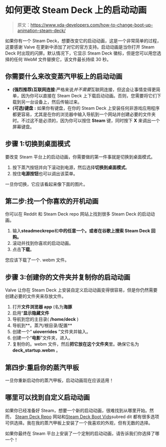 # 如何更改 Steam Deck 上的启动动画

> 原文：<https://www.xda-developers.com/how-to-change-boot-up-animation-steam-deck/>

如果你有一个 Steam Deck，想要改变它的启动动画，这是一个非常简单的过程，这要感谢 Valve 在更新中添加了对它的官方支持。启动动画是当你打开 Steam Deck 时出现的闪屏。默认情况下，它显示 Steam Deck 徽标，但是您可以用您选择的任何 WebM 文件替换它，该文件最长持续 30 秒。

## 你需要什么来改变蒸汽甲板上的启动动画

*   **(强烈推荐)互联网连接**:严格来说*并不需要*互联网连接，但这会让事情变得更简单，因为你可以直接在 Steam Deck 上下载启动动画。否则，您需要将它们下载到另一台设备上，然后传输过来。
*   **(可选)键盘** **:** 如果你有键盘，在你的 Steam Deck 上安装任何非游戏应用程序都更容易，尤其是在你的浏览器中输入导航到一个网站并创建必要的文件夹时。不过这不是必须的，因为你可以按住 **Steam** 键，同时按下 **X** 来调出一个屏幕键盘。

## 步骤 1:切换到桌面模式

要改变 Steam 平台上的启动动画，你需要做的第一件事就是切换到桌面模式。

1.  按下蒸汽按钮并向下滚动到电源，然后选择**切换到桌面模式**。
2.  按住**电源按钮**也可以调出该菜单。

一旦你切换，它应该看起来像下面的图片。

## 第二步:找一个你喜欢的开机动画

你可以在 Reddit 和 Steam Deck repo 网站上找到很多 Steam Deck 的启动动画。

1.  输入**steadmeckrepo**和**中的任意一个。或者在谷歌上搜索 **Steam Deck 回购**。**
2.  滚动并找到你喜欢的启动动画。
3.  点击**下载**。

您应该下载了一个. webm 文件。

## 步骤 3:创建你的文件夹并复制你的启动动画

Valve 让你在 Steam Deck 上安装自定义启动动画变得很容易，但是你仍然需要创建必要的文件夹来存放文件。

1.  打开**文件浏览器 app** (名为**海豚**
2.  启用“**显示隐藏文件**
3.  导航到您的主目录( **/home/deck** )
4.  导航到**。蒸汽/根目录/配置**
5.  创建一个“ **uioverrides** ”文件夹并输入。
6.  创建一个“**电影**”文件夹，进入。
7.  复制你的。webm 文件，然后**把它放在这个文件夹**里。确保它名为 **deck_startup.webm** 。

## 第四步:重启你的蒸汽甲板

一旦你重新启动你的蒸汽甲板，启动动画现在应该适用！

## 哪里可以找到自定义启动动画

如果你已经准备好 Steam，想要一个新的启动动画，很难找到从哪里开始。然而， [Steam Deck Repo](https://steamdeckrepo.com/) 网站和[Steam Deck Boot Vids](https://www.reddit.com/r/SteamDeckBootVids/)subred dit 都有很多选项可供选择。我在我的蒸汽甲板上安装了一个我喜欢的外观，但有无数的选择。

如果你最终在 Steam 平台上安装了一个定制的启动动画，请告诉我们你选择了哪一个！